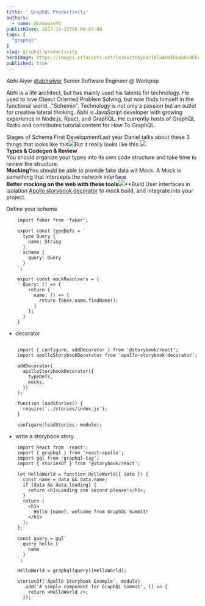 ```yaml
---
title: ' GraphQL Productivity'
authors:
  - name: @bdougieYO
publishDate: 2017-10-25T00:00-07:00
tags: [
  "graphql"
]
slug: graphql-productivity
heroImage: https://images.ctfassets.net/le3mxztn6yoo/1AloAOmXha8oKe0EkcISKC/a14414add35b3879f02aa3331e70cc4a/abhi-aiyer.jpg
published: true
---
```



Abhi Aiyer [@abhiaiyer](https://twitter.com/abhiaiyer) Senior Software Engineer @ Workpop

Abhi is a life architect, but has mainly used his talents for technology. He used to love Object Oriented Problem Solving, but now finds himself in the functional world…"Schemin". Technology is not only a passion but an outlet for creative lateral thinking. Abhi is JavaScript developer with growing experience in Node.js, React, and GraphQL. He currently hosts of GraphQL Radio and contributes tutorial content for How To GraphQL.

Stages of Schema First DevelopmentLast year Daniel talks about these 3 things that looks like this![](https://d2mxuefqeaa7sj.cloudfront.net/s_8BA9FC874D3E7ED0D40192D2B2970C884F13EC0698D6926808459705F453E563_1508967501600_Screenshot\+2017-10-25\+14.37.44.png)But it really looks like this.![](https://d2mxuefqeaa7sj.cloudfront.net/s_8BA9FC874D3E7ED0D40192D2B2970C884F13EC0698D6926808459705F453E563_1508967519947_Screenshot\+2017-10-25\+14.37.49.png)\
**Types & Codegen & Review**\
You should organize your types into its own code structure and take time to review the structure.\
**Mocking**You should be able to provide fake data wit Mock. A Mock is something that intercepts the network interface.\
**Better mocking on the web with these tools**![](https://d2mxuefqeaa7sj.cloudfront.net/s_8BA9FC874D3E7ED0D40192D2B2970C884F13EC0698D6926808459705F453E563_1508965712837_Screenshot\+2017-10-25\+14.08.22.png)\*\*Build User interfaces in isolation [Apollo storybook decorator](https://github.com/abhiaiyer91/apollo-storybook-decorator) to mock build, and integrate into your project.

Define your schema

```
    import faker from 'faker';

    export const typeDefs = `
      type Query {
        name: String
      }
      schema {
        query: Query
      }
    `;

    export const mockResolvers = {
      Query: () => {
        return {
          name: () => {
            return faker.name.findName();
          }
        };
      }
    }
```
* decorator

```

    import { configure, addDecorator } from '@storybook/react';
    import apolloStorybookDecorator from 'apollo-storybook-decorator';

    addDecorator(
      apolloStorybookDecorator({
        typeDefs,
        mocks,
      })
    );

    function loadStories() {
      require('../stories/index.js');
    }

    configure(loadStories, module);

```
* write a storybook story.

```
    import React from 'react';
    import { graphql } from 'react-apollo';
    import gql from 'graphql-tag';
    import { storiesOf } from '@storybook/react';

    let HelloWorld = function HelloWorld({ data }) {
      const name = data && data.name;
      if (data && data.loading) {
        return <h1>Loading one second please!</h1>;
      }
      return (
        <h1>
          Hello {name}, welcome from GraphQL Summit!
        </h1>
      );
    };

    const query = gql`
      query hello {
        name
      }
    `;

    HelloWorld = graphql(query)(HelloWorld);

    storiesOf('Apollo Storybook Example', module)
      .add('A simple component for GraphQL Summit', () => {
        return <HelloWorld />;
      });

```
